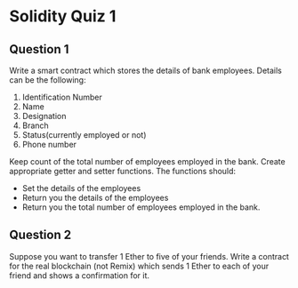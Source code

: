 # Solidity Quiz 1

## Question 1
Write a smart contract which stores the details of bank employees. Details can be the following:
1. Identification Number
2. Name
3. Designation
4. Branch
5. Status(currently employed or not)
6. Phone number

Keep count of the total number of employees employed in the bank. Create appropriate getter and setter functions. The functions should:
* Set the details of the employees
* Return you the details of the employees
* Return you the total number of employees employed in the bank.

## Question 2
Suppose you want to transfer 1 Ether to five of your friends. Write a contract for the real blockchain (not Remix) which sends 1 Ether to each of your friend and shows a confirmation for it.
